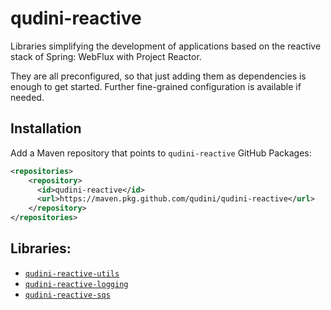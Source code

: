 # qudini-reactive

Libraries simplifying the development of applications based on the reactive stack of Spring: WebFlux with Project Reactor.

They are all preconfigured, so that just adding them as dependencies is enough to get started. Further fine-grained configuration is available if needed.

## Installation

Add a Maven repository that points to `qudini-reactive` GitHub Packages:

```xml
<repositories>
    <repository>
      <id>qudini-reactive</id>
      <url>https://maven.pkg.github.com/qudini/qudini-reactive</url>
    </repository>
</repositories>
```

## Libraries:

- [`qudini-reactive-utils`](./qudini-reactive-utils/)
- [`qudini-reactive-logging`](./qudini-reactive-logging/)
- [`qudini-reactive-sqs`](./qudini-reactive-sqs/)
